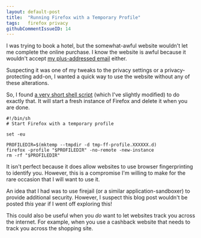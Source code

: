```yaml
---
layout: default-post
title:  "Running Firefox with a Temporary Profile"
tags:   firefox privacy
githubCommentIssueID: 14
---
```


I was trying to book a hotel, but the somewhat-awful website wouldn't let me
complete the online purchase. I know the website is awful because it wouldn't
accept [my plus-addressed email][plus-addressed-email] either.

Suspecting it was one of my tweaks to the privacy settings or a privacy-protecting
add-on, I wanted a quick way to use the website without any of these alterations.

So, I found [a very short shell script][original-shell-script] (which I've
slightly modified) to do exactly that. It will start a fresh instance of Firefox
and delete it when you are done.

```
#!/bin/sh
# Start Firefox with a temporary profile

set -eu

PROFILEDIR=$(mktemp --tmpdir -d tmp-ff-profile.XXXXXX.d)
firefox -profile "$PROFILEDIR" -no-remote -new-instance
rm -rf "$PROFILEDIR"
```

It isn't perfect because it does allow websites to use browser fingerprinting
to identify you. However, this is a compromise I'm willing to make for the rare
occasion that I will want to use it.

An idea that I had was to use firejail (or a similar application-sandboxer) to
provide additional security. However, I suspect this blog post wouldn't be posted
*this* year if I went off exploring this!

This could also be useful when you *do* want to let websites track you across
the internet. For example, when you use a cashback website that needs to track
you across the shopping site.


[plus-addressed-email]: <{{ site.baseurl }}{% post_url 2016-10-16-absolutely-zero-email-spam %}>
[original-shell-script]: https://cat-in-136.github.io/2012/12/tip-how-to-run-new-firefox-instance-w.html
